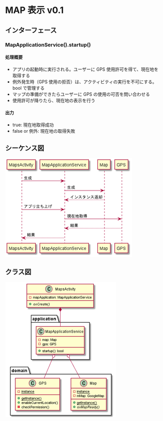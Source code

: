 # MAP 表示 v0.1

## インターフェース

### MapApplicationService().startup()

#### 処理概要

- アプリの起動時に実行される。ユーザーに GPS 使用許可を得て、現在地を取得する
- 例外発生時（GPS 使用の拒否）は、アクティビティの実行を不可にする。bool で管理する
- マップの準備ができたらユーザーに GPS の使用の可否を問い合わせる
- 使用許可が降りたら、現在地の表示を行う

#### 出力

- true: 現在地取得成功
- false or 例外: 現在地の取得失敗

## シーケンス図

![./sequence-diagram.png](sequence-diagram.png)

## クラス図

![./class-diagram.png](class-diagram.png)
